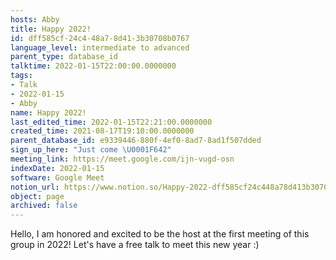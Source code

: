 ```yaml
---
hosts: Abby
title: Happy 2022!
id: dff585cf-24c4-48a7-8d41-3b30708b0767
language_level: intermediate to advanced
parent_type: database_id
talktime: 2022-01-15T22:00:00.0000000
tags:
- Talk
- 2022-01-15
- Abby
name: Happy 2022!
last_edited_time: 2022-01-15T22:21:00.0000000
created_time: 2021-08-17T19:10:00.0000000
parent_database_id: e9339446-880f-4ef0-8ad7-8ad1f507dded
sign_up_here: "Just come \U0001F642"
meeting_link: https://meet.google.com/ijn-vugd-osn
indexDate: 2022-01-15
software: Google Meet
notion_url: https://www.notion.so/Happy-2022-dff585cf24c448a78d413b30708b0767
object: page
archived: false
---
```


Hello, I am honored and excited to be the host at the first meeting of this group in 2022! Let's have a free talk to meet this new year :)





